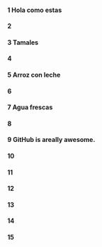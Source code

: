 #### 1 Hola como estas
#### 2
#### 3 Tamales
#### 4
#### 5 Arroz con leche
#### 6
#### 7 Agua frescas
#### 8

#### 9 GitHub is areally awesome.
#### 10
#### 11
#### 12
#### 13
#### 14
#### 15
